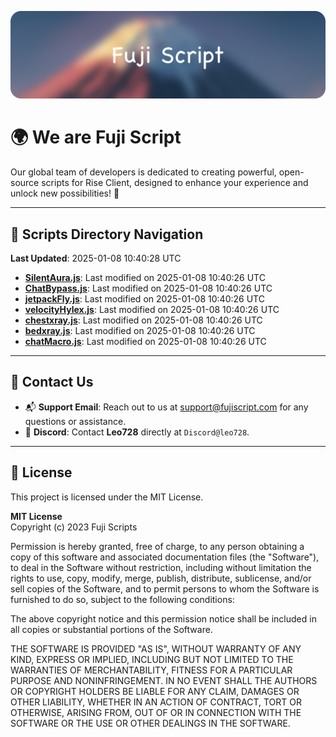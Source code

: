 ![Banner](.github/b.webp)

# 🌍 **We are Fuji Script**

Our global team of developers is dedicated to creating powerful, open-source scripts for Rise Client, designed to enhance your experience and unlock new possibilities! 🌟

---
<!-- SCRIPTS_NAVIGATION_START -->
## 📂 **Scripts Directory Navigation**

**Last Updated**: 2025-01-08 10:40:28 UTC

- **[SilentAura.js](scripts/SilentAura.js)**: Last modified on 2025-01-08 10:40:26 UTC
- **[ChatBypass.js](scripts/ChatBypass.js)**: Last modified on 2025-01-08 10:40:26 UTC
- **[jetpackFly.js](scripts/jetpackFly.js)**: Last modified on 2025-01-08 10:40:26 UTC
- **[velocityHylex.js](scripts/velocityHylex.js)**: Last modified on 2025-01-08 10:40:26 UTC
- **[chestxray.js](scripts/chestxray.js)**: Last modified on 2025-01-08 10:40:26 UTC
- **[bedxray.js](scripts/bedxray.js)**: Last modified on 2025-01-08 10:40:26 UTC
- **[chatMacro.js](scripts/chatMacro.js)**: Last modified on 2025-01-08 10:40:26 UTC

<!-- SCRIPTS_NAVIGATION_END -->

---

## 💬 **Contact Us**  
- 📬 **Support Email**: Reach out to us at [support@fujiscript.com](mailto:support@fujiscript.com) for any questions or assistance.  
- 💬 **Discord**: Contact **Leo728** directly at `Discord@leo728`.

---

## 📜 **License**

This project is licensed under the MIT License.  

**MIT License**  
Copyright (c) 2023 Fuji Scripts  

Permission is hereby granted, free of charge, to any person obtaining a copy of this software and associated documentation files (the "Software"), to deal in the Software without restriction, including without limitation the rights to use, copy, modify, merge, publish, distribute, sublicense, and/or sell copies of the Software, and to permit persons to whom the Software is furnished to do so, subject to the following conditions:  

The above copyright notice and this permission notice shall be included in all copies or substantial portions of the Software.  

THE SOFTWARE IS PROVIDED "AS IS", WITHOUT WARRANTY OF ANY KIND, EXPRESS OR IMPLIED, INCLUDING BUT NOT LIMITED TO THE WARRANTIES OF MERCHANTABILITY, FITNESS FOR A PARTICULAR PURPOSE AND NONINFRINGEMENT. IN NO EVENT SHALL THE AUTHORS OR COPYRIGHT HOLDERS BE LIABLE FOR ANY CLAIM, DAMAGES OR OTHER LIABILITY, WHETHER IN AN ACTION OF CONTRACT, TORT OR OTHERWISE, ARISING FROM, OUT OF OR IN CONNECTION WITH THE SOFTWARE OR THE USE OR OTHER DEALINGS IN THE SOFTWARE.  

